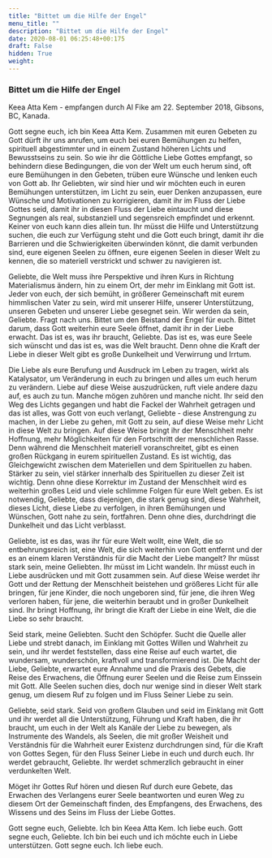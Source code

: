 ```yaml
---
title: "Bittet um die Hilfe der Engel"
menu_title: ""
description: "Bittet um die Hilfe der Engel"
date: 2020-08-01 06:25:48+00:175
draft: False
hidden: True
weight:
---
```

### Bittet um die Hilfe der Engel

Keea Atta Kem - empfangen durch Al Fike am 22. September 2018, Gibsons, BC, Kanada.

Gott segne euch, ich bin Keea Atta Kem. Zusammen mit euren Gebeten zu Gott dürft ihr uns anrufen, um euch bei euren Bemühungen zu helfen, spirituell abgestimmter und in einem Zustand höheren Lichts und Bewusstseins zu sein. So wie ihr die Göttliche Liebe Gottes empfangt, so behindern diese Bedingungen, die von der Welt um euch herum sind, oft eure Bemühungen in den Gebeten, trüben eure Wünsche und lenken euch von Gott ab. Ihr Geliebten, wir sind hier und wir möchten euch in euren Bemühungen unterstützen, im Licht zu sein, euer Denken anzupassen, eure Wünsche und Motivationen zu korrigieren, damit ihr im Fluss der Liebe Gottes seid, damit ihr in diesen Fluss der Liebe eintaucht und diese Segnungen als real, substanziell und segensreich empfindet und erkennt. Keiner von euch kann dies allein tun. Ihr müsst die Hilfe und Unterstützung suchen, die euch zur Verfügung steht und die Gott euch bringt, damit ihr die Barrieren und die Schwierigkeiten überwinden könnt, die damit verbunden sind, eure eigenen Seelen zu öffnen, eure eigenen Seelen in dieser Welt zu kennen, die so materiell verstrickt und schwer zu navigieren ist.

Geliebte, die Welt muss ihre Perspektive und ihren Kurs in Richtung Materialismus ändern, hin zu einem Ort, der mehr im Einklang mit Gott ist. Jeder von euch, der sich bemüht, in größerer Gemeinschaft mit eurem himmlischen Vater zu sein, wird mit unserer Hilfe, unserer Unterstützung, unseren Gebeten und unserer Liebe gesegnet sein. Wir werden da sein, Geliebte. Fragt nach uns. Bittet um den Beistand der Engel für euch. Bittet darum, dass Gott weiterhin eure Seele öffnet, damit ihr in der Liebe erwacht. Das ist es, was ihr braucht, Geliebte. Das ist es, was eure Seele sich wünscht und das ist es, was die Welt braucht. Denn ohne die Kraft der Liebe in dieser Welt gibt es große Dunkelheit und Verwirrung und Irrtum.

Die Liebe als eure Berufung und Ausdruck im Leben zu tragen, wirkt als Katalysator, um Veränderung in euch zu bringen und alles um euch herum zu verändern. Liebe auf diese Weise auszudrücken, ruft viele andere dazu auf, es auch zu tun. Manche mögen zuhören und manche nicht. Ihr seid den Weg des Lichts gegangen und habt die Fackel der Wahrheit getragen und das ist alles, was Gott von euch verlangt, Geliebte - diese Anstrengung zu machen, in der Liebe zu gehen, mit Gott zu sein, auf diese Weise mehr Licht in diese Welt zu bringen. Auf diese Weise bringt ihr der Menschheit mehr Hoffnung, mehr Möglichkeiten für den Fortschritt der menschlichen Rasse. Denn während die Menschheit materiell voranschreitet, gibt es einen großen Rückgang in eurem spirituellen Zustand. Es ist wichtig, das Gleichgewicht zwischen dem Materiellen und dem Spirituellen zu haben. Stärker zu sein, viel stärker innerhalb des Spirituellen zu dieser Zeit ist wichtig. Denn ohne diese Korrektur im Zustand der Menschheit wird es weiterhin großes Leid und viele schlimme Folgen für eure Welt geben. Es ist notwendig, Geliebte, dass diejenigen, die stark genug sind, diese Wahrheit, dieses Licht, diese Liebe zu verfolgen, in ihren Bemühungen und Wünschen, Gott nahe zu sein, fortfahren. Denn ohne dies, durchdringt die Dunkelheit und das Licht verblasst.

Geliebte, ist es das, was ihr für eure Welt wollt, eine Welt, die so entbehrungsreich ist, eine Welt, die sich weiterhin von Gott entfernt und der es an einem klaren Verständnis für die Macht der Liebe mangelt? Ihr müsst stark sein, meine Geliebten. Ihr müsst im Licht wandeln. Ihr müsst euch in Liebe ausdrücken und mit Gott zusammen sein. Auf diese Weise werdet ihr Gott und der Rettung der Menschheit beistehen und größeres Licht für alle bringen, für jene Kinder, die noch ungeboren sind, für jene, die ihren Weg verloren haben, für jene, die weiterhin beraubt und in großer Dunkelheit sind. Ihr bringt Hoffnung, ihr bringt die Kraft der Liebe in eine Welt, die die Liebe so sehr braucht.

Seid stark, meine Geliebten. Sucht den Schöpfer. Sucht die Quelle aller Liebe und strebt danach, im Einklang mit Gottes Willen und Wahrheit zu sein, und ihr werdet feststellen, dass eine Reise auf euch wartet, die wundersam, wunderschön, kraftvoll und transformierend ist. Die Macht der Liebe, Geliebte, erwartet eure Annahme und die Praxis des Gebets, die Reise des Erwachens, die Öffnung eurer Seelen und die Reise zum Einssein mit Gott. Alle Seelen suchen dies, doch nur wenige sind in dieser Welt stark genug, um diesem Ruf zu folgen und im Fluss Seiner Liebe zu sein.

Geliebte, seid stark. Seid von großem Glauben und seid im Einklang mit Gott und ihr werdet all die Unterstützung, Führung und Kraft haben, die ihr braucht, um euch in der Welt als Kanäle der Liebe zu bewegen, als Instrumente des Wandels, als Seelen, die mit großer Weisheit und Verständnis für die Wahrheit eurer Existenz durchdrungen sind, für die Kraft von Gottes Segen, für den Fluss Seiner Liebe in euch und durch euch. Ihr werdet gebraucht, Geliebte. Ihr werdet schmerzlich gebraucht in einer verdunkelten Welt.

Möget ihr Gottes Ruf hören und diesen Ruf durch eure Gebete, das Erwachen des Verlangens eurer Seele beantworten und euren Weg zu diesem Ort der Gemeinschaft finden, des Empfangens, des Erwachens, des Wissens und des Seins im Fluss der Liebe Gottes.

Gott segne euch, Geliebte. Ich bin Keea Atta Kem. Ich liebe euch. Gott segne euch, Geliebte. Ich bin bei euch und ich möchte euch in Liebe unterstützen. Gott segne euch. Ich liebe euch.
